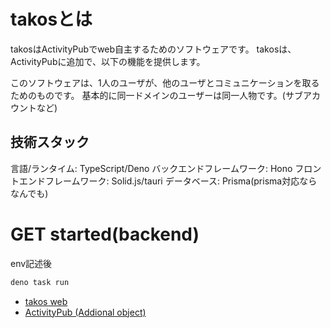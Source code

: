 # takosとは

takosはActivityPubでweb自主するためのソフトウェアです。
takosは、ActivityPubに追加で、以下の機能を提供します。

このソフトウェアは、1人のユーザが、他のユーザとコミュニケーションを取るためのものです。
基本的に同一ドメインのユーザーは同一人物です。(サブアカウントなど)

## 技術スタック

言語/ランタイム: TypeScript/Deno バックエンドフレームワーク: Hono
フロントエンドフレームワーク: Solid.js/tauri データベース:
Prisma(prisma対応ならなんでも)

# GET started(backend)

env記述後

```bash
deno task run
```

- [takos web](./docs/takos-web/index.md)
- [ActivityPub (Addional object)](./docs/ActivityPub/index.md)
